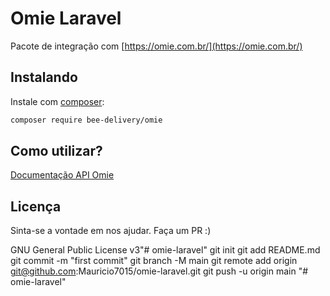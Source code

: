 # Omie Laravel

Pacote de integração com [https://omie.com.br/](https://omie.com.br/)

## Instalando

Instale com [composer](https://getcomposer.org/):

```bash
composer require bee-delivery/omie
```

## Como utilizar?

[Documentação API Omie](https://developer.omie.com.br/)


## Licença

Sinta-se a vontade em nos ajudar. Faça um PR :)

GNU General Public License v3"# omie-laravel"  git init git add README.md git commit -m "first commit" git branch -M main git remote add origin git@github.com:Mauricio7015/omie-laravel.git git push -u origin main
"# omie-laravel" 
